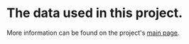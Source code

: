 # The data used in this project. 

More information can be found on the project's [main page](https://github.com/mebauer/nyc-311-street-flooding#Data).
